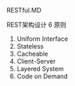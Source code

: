 RESTful.MD

REST架构设计 6 原则

1. Uniform Interface
2. Stateless
3. Cacheable
4. Client-Server
5. Layered System
6. Code on Demand

